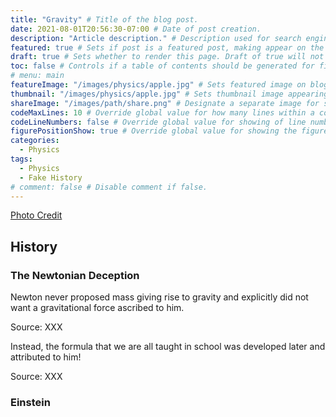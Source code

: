 ```yaml
---
title: "Gravity" # Title of the blog post.
date: 2021-08-01T20:56:30-07:00 # Date of post creation.
description: "Article description." # Description used for search engine.
featured: true # Sets if post is a featured post, making appear on the home page side bar.
draft: true # Sets whether to render this page. Draft of true will not be rendered.
toc: false # Controls if a table of contents should be generated for first-level links automatically.
# menu: main
featureImage: "/images/physics/apple.jpg" # Sets featured image on blog post.
thumbnail: "/images/physics/apple.jpg" # Sets thumbnail image appearing inside card on homepage.
shareImage: "/images/path/share.png" # Designate a separate image for social media sharing.
codeMaxLines: 10 # Override global value for how many lines within a code block before auto-collapsing.
codeLineNumbers: false # Override global value for showing of line numbers within code block.
figurePositionShow: true # Override global value for showing the figure label.
categories:
  - Physics
tags:
  - Physics
  - Fake History
# comment: false # Disable comment if false.
---
```


[Photo Credit](https://zaproduce.com/wholesale/product/red-delicious-apple/)

## History
### The Newtonian Deception

Newton never proposed mass giving rise to gravity and
explicitly did not want a gravitational force ascribed to him.

Source: XXX

Instead, the formula that we are all taught in school was developed later and attributed to him!

Source: XXX

### Einstein


